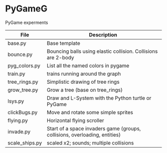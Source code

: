 # PyGameG
PyGame experments

File | Description
-----|---------------
base.py | Base template
bounce.py | Bouncing balls using elastic collision. Collisions are 2-body
pyg_colors.py | List all the named colors in pygame
train.py | trains running around the graph
tree_rings.py | Simplistic drawing of tree rings
grow_tree.py | Grow a tree (base on tree_rings)
lsys.py | Draw and L-System with the Python turtle or PyGame
clickBugs.py | Move and rotate some simple sprites
flying.py | Horizontal flying scroller
invade.py | Start of a space invaders game (groups, collisions, overloading, entities)
scale_ships.py | scaled x2; sounds; multiple collisions
